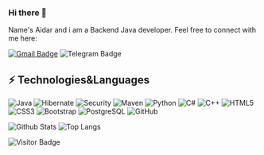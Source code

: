 ### Hi there 👋

Name's Aidar and i am a Backend Java developer. Feel free to connect with me here:

[![Gmail Badge](https://img.shields.io/badge/-khaibulovaidar@gmail.com-c14438?style=for-the-badge&logo=Gmail&logoColor=white&link=mailto:khaibulovaidar@gmail.com)](mailto:khaibulovaidar@gmail.com)
![Telegram Badge](https://img.shields.io/badge/@aidarkhaibulov-2CA5E0?style=for-the-badge&logo=telegram&logoColor=white)


## ⚡ Technologies&Languages

![Java](https://img.shields.io/badge/-Java-black?style=for-the-badge&logo=java&logoColor=white)
![Hibernate](https://img.shields.io/badge/Hibernate-59666C?style=for-the-badge&logo=Hibernate&logoColor=white)
![Security](https://img.shields.io/badge/Spring_Security-6DB33F?style=for-the-badge&logo=Spring-Security&logoColor=white)
![Maven](https://img.shields.io/badge/apache_maven-C71A36?style=for-the-badge&logo=apachemaven&logoColor=white)
![Python](https://img.shields.io/badge/-Python-black?style=flat-square&logo=Python)
![C#](https://img.shields.io/badge/C%23-239120?style=flat&logo=c-sharp&logoColor=white)
![C++](https://img.shields.io/badge/-C++-00599C?style=flat-square&logo=c)
![HTML5](https://img.shields.io/badge/-HTML5-E34F26?style=flat-square&logo=html5&logoColor=white)
![CSS3](https://img.shields.io/badge/-CSS3-1572B6?style=flat-square&logo=css3)
![Bootstrap](https://img.shields.io/badge/-Bootstrap-563D7C?style=flat-square&logo=bootstrap)
![PostgreSQL](https://img.shields.io/badge/-PostgreSQL-336791?style=flat-square&logo=postgresql)
![GitHub](https://img.shields.io/badge/-GitHub-181717?style=flat-square&logo=github)


![Github Stats](https://github-readme-stats.vercel.app/api?username=AidarKhaibulov&count_private=true&show_icons=true&include_all_commits=true)
![Top Langs](https://github-readme-stats.vercel.app/api/top-langs/?username=AidarKhaibulov&hide=TeX&layout=compact)

![Visitor Badge](https://visitor-badge.laobi.icu/badge?page_id=AidarKhaibulov.AidarKhaibulov)
